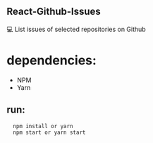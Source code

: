 ## React-Github-Issues

:computer: List issues of selected repositories on Github

# dependencies:

- NPM
- Yarn

## run:

```js
  npm install or yarn
  npm start or yarn start
```
